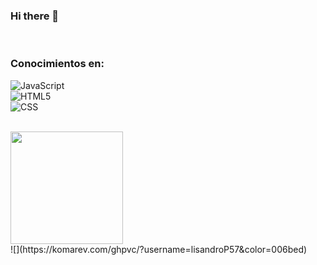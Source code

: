 ### Hi there 👋
<br>
<h3>Conocimientos en: </h3>

![JavaScript](https://img.shields.io/badge/-JavaScript-333333?style=flat&logo=javascript)<br>
![HTML5](https://img.shields.io/badge/-HTML5-333333?style=flat&logo=HTML5)<br>
![CSS](https://img.shields.io/badge/-CSS-333333?style=flat&logo=CSS3&logoColor=1572B6)

<br>
<a href="https://github.com/lisandroP57">
  <img height="180em" src="https://github-readme-stats.vercel.app/api?username=lisandroP57&theme=dracula&show_icons=true" />
</a>
<div>
![](https://komarev.com/ghpvc/?username=lisandroP57&color=006bed)
</div>

